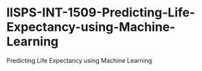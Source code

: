 # llSPS-INT-1509-Predicting-Life-Expectancy-using-Machine-Learning
Predicting Life Expectancy using Machine Learning


